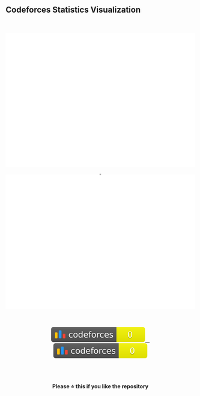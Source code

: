 

## Codeforces Statistics Visualization
<br/>
<p align= "center"><a href="https://github.com/nipun333/Cf_stats">
<img src="https://raw.githubusercontent.com/nipun333/Cf_stats/main/output/light_card.svg#gh-dark-mode-only" />
&nbsp;<img src="https://raw.githubusercontent.com/nipun333/Cf_stats/main/output/light_card.svg" />
</a> <p/>

 &nbsp;&nbsp;&nbsp; <p align= "center"><a href="https://github.com/nipun333/Cf_stats">
<img src="https://raw.githubusercontent.com/nipun333/Cf_stats/main/output/max_rating.svg" />
&nbsp;&nbsp;<img src="https://raw.githubusercontent.com/nipun333/Cf_stats/main/output/rating.svg" />
</a> <p/>
<br/><br/>
<p align= "center"> <b>Please ⭐ this if you like the repository<b/> <p/>
